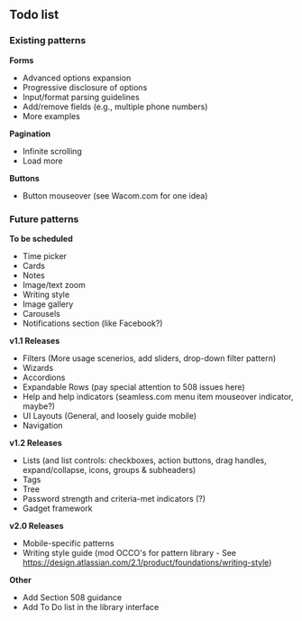 ## Todo list

### Existing patterns
__Forms__
- Advanced options expansion
- Progressive disclosure of options
- Input/format parsing guidelines
- Add/remove fields (e.g., multiple phone numbers)
- More examples

__Pagination__
- Infinite scrolling
- Load more

__Buttons__
- Button mouseover  (see Wacom.com for one idea)

### Future patterns
__To be scheduled__
- Time picker
- Cards
- Notes
- Image/text zoom
- Writing style
- Image gallery
- Carousels
- Notifications section (like Facebook?)

__v1.1 Releases__
- Filters (More usage scenerios, add sliders, drop-down filter pattern)
- Wizards
- Accordions
- Expandable Rows (pay special attention to 508 issues here)
- Help and help indicators (seamless.com menu item mouseover indicator, maybe?)
- UI Layouts (General, and loosely guide mobile)
- Navigation

__v1.2 Releases__
- Lists (and list controls: checkboxes, action buttons, drag handles, expand/collapse, icons, groups & subheaders)
- Tags
- Tree
- Password strength and criteria-met indicators (?)
- Gadget framework

__v2.0 Releases__
- Mobile-specific patterns
- Writing style guide (mod OCCO's for pattern library - See https://design.atlassian.com/2.1/product/foundations/writing-style)

__Other__
- Add Section 508 guidance
- Add To Do list in the library interface
